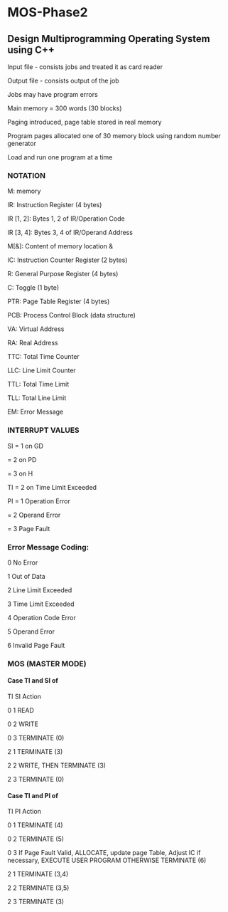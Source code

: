 # MOS-Phase2
## Design Multiprogramming Operating System using C++

Input file - consists jobs and treated it as card reader

Output file - consists output of the job

Jobs may have program errors

Main memory = 300 words (30 blocks)

Paging introduced, page table stored in real memory

Program pages allocated one of 30 memory block using random number generator 

Load and run one program at a time


### NOTATION

M: memory

IR: Instruction Register (4 bytes)

IR [1, 2]: Bytes 1, 2 of IR/Operation Code

IR [3, 4]: Bytes 3, 4 of IR/Operand Address 

M[&]: Content of memory location &

IC: Instruction Counter Register (2 bytes)

R: General Purpose Register (4 bytes)

C: Toggle (1 byte)

PTR: Page Table Register (4 bytes)

PCB: Process Control Block (data structure)

VA: Virtual Address

RA: Real Address

TTC: Total Time Counter

LLC: Line Limit Counter

TTL: Total Time Limit

TLL: Total Line Limit

EM: Error Message


### INTERRUPT VALUES

SI = 1 on GD

   = 2 on PD
   
   = 3 on H
   
TI = 2 on Time Limit Exceeded

PI = 1 Operation Error

   = 2 Operand Error
   
   = 3 Page Fault
   
   
### Error Message Coding:

0 No Error

1 Out of Data

2 Line Limit Exceeded

3 Time Limit Exceeded

4 Operation Code Error

5 Operand Error

6 Invalid Page Fault 


### MOS (MASTER MODE)
#### Case TI and SI of 
TI SI Action

0  1  READ

0  2  WRITE

0  3  TERMINATE (0)

2  1  TERMINATE (3)

2  2  WRITE, THEN TERMINATE (3)

2  3  TERMINATE (0)


#### Case TI and PI of 
TI PI Action

0  1  TERMINATE (4)

0  2  TERMINATE (5)

0  3  If Page Fault Valid, ALLOCATE, update page Table, Adjust IC if necessary, 
      EXECUTE USER PROGRAM OTHERWISE TERMINATE (6)
       
2  1  TERMINATE (3,4)

2  2  TERMINATE (3,5)

2  3  TERMINATE (3)
